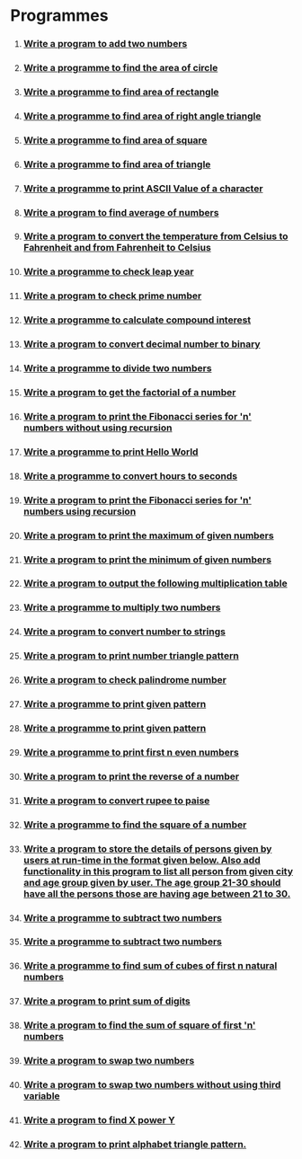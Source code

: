 # Programmes

1. ### [Write a program to add two numbers](./add-two-numbers/)
2. ### [Write a programme to find the area of circle](./area-of-circle/)
3. ### [Write a programme to find area of rectangle](./area-of-rectangle/)
4. ### [Write a programme to find area of right angle triangle](area-of-right-angle-triangle)
5. ### [Write a programme to find area of square](./area-of-square/)
6. ### [Write a programme to find area of triangle](./area-of-triangle/)
7. ### [Write a programme to print ASCII Value of a character](./ascii-value/)
8. ### [Write a program to find average of numbers](./average-of-numbers/)
9. ### [Write a program to convert the temperature from Celsius to Fahrenheit and from Fahrenheit to Celsius](./celsius-to-fahrenheit/)
10. ### [Write a programme to check leap year](./check-leap-year/)
11. ### [Write a program to check prime number](./check-prime-number/)
12. ### [Write a programme to calculate compound interest](./compound-interest-calculator/)
13. ### [Write a program to convert decimal number to binary](./decimal-to-binary/)
14. ### [Write a programme to divide two numbers](./divide-two-numbers/)
15. ### [Write a program to get the factorial of a number](./factorial/)
16. ### [Write a program to print the Fibonacci series for 'n' numbers without using recursion](./fibonaci-series-without-using-recursion/)
17. ### [Write a programme to print Hello World](./hello-world/)
18. ### [Write a programme to convert hours to seconds](./hours-to-seconds/)
19. ### [Write a program to print the Fibonacci series for 'n' numbers using recursion](./fibonnaci-series-using-recursion/)
20. ### [Write a program to print the maximum of given numbers](./maximum-of-numbers/)
21. ### [Write a program to print the minimum of given numbers](./minimum-of-numbers/)
22. ### [Write a program to output the following multiplication table](./multiplication-table/)
23. ### [Write a programme to multiply two numbers](./multiply-two-numbers/)
24. ### [Write a program to convert number to strings](./number-to-string/)
25. ### [Write a program to print number triangle pattern](./number-triangle-pattern/)
26. ### [Write a program to check palindrome number](./palindrome-number/)
27. ### [Write a programme to print given pattern](./pattern-1/)
28. ### [Write a programme to print given pattern](./pattern-2/)
29. ### [Write a programme to print first n even numbers](print-even-numbers/index.md)
30. ### [Write a program to print the reverse of a number](./reverse-of-a-number/)
31. ### [Write a program to convert rupee to paise](./rupee-to-paise/)
32. ### [Write a programme to find the square of a number](./square-of-number/)
33. ### [Write a program to store the details of persons given by users at run-time in the format given below. Also add functionality in this program to list all person from given city and age group given by user. The age group 21-30 should have all the persons those are having age between 21 to 30.](./store-the-details-of-persons/)
34. ### [Write a programme to subtract two numbers](./subtract-two-numbers/)
35. ### [Write a programme to subtract two numbers](./subtract-two-numbers/)
36. ### [Write a programme to find sum of cubes of first n natural numbers](./sum-of-cubes/)
37. ### [Write a program to print sum of digits](./sum-of-digits/)
38. ### [Write a program to find the sum of square of first 'n' numbers](./sum-of-square/)
39. ### [Write a program to swap two numbers](./swap-two-numbers/)
40. ### [Write a program to swap two numbers without using third variable](./swap-two-numbers-without-using-third-varible/)
41. ### [Write a program to find X power Y](x-power-y/index.md)
42. ### [Write a program to print alphabet triangle pattern.](./alphabet-triangle-pattern/)
